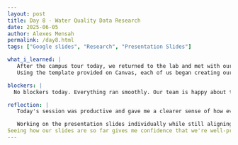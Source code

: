 ```yaml
---
layout: post
title: Day 8 - Water Quality Data Research
date: 2025-06-05
author: Alexes Mensah
permalink: /day8.html
tags: ["Google slides", "Research", "Presentation Slides"]

what_i_learned: |
   After the campus tour today, we returned to the lab and met with our group to discuss the video presentation slides. We collaborated on how we plan to structure our group presentation for Friday, going over the challenges we've faced so far as well as the accomplishments we've achieved.
   Using the template provided on Canvas, each of us began creating our individual slides. I added the name and logo of our device to my slide, along with our slogan placed underneath for a strong visual impact. In my opinion, the slides are coming together really well and are nearly presentation ready. 

blockers: |
  No blockers today. Everything ran smoothly. Our team is happy about today.

reflection: | 
   Today's session was productive and gave me a clearer sense of how everything we've been working on is coming together. After the campus tour, it was refreshing to return to the lab and collaborate with my group on our presentation. Talking through the challenges we've faced and the progress we've made helped me appreciate how far we’ve come as a team.

   Working on the presentation slides individually while still aligning as a group allowed me to apply what I’ve learned in a creative way. I enjoyed adding our device’s name, logo, and slogan. 
Seeing how our slides are so far gives me confidence that we're well-prepared for Friday’s presentation. Overall, this experience made me feel more connected to the project and more excited to showcase what we’ve built so far.
---
```


